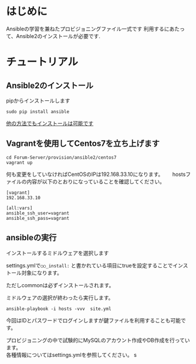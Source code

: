 # はじめに
Ansibleの学習を兼ねたプロビジョニングファイル一式です
利用するにあたって、Ansible2のインストールが必要です.


# チュートリアル
## Ansible2のインストール
pipからインストールします  

```
sudo pip install ansible
```

[他の方法でもインストールは可能です](http://docs.ansible.com/ansible/intro_installation.html)

## Vagrantを使用してCentos7を立ち上げます

```
cd Forum-Server/provision/ansible2/centos7
vagrant up
```

何も変更をしていなければCentOSのIPは192.168.33.10になります。　　
hostsファイルの内容が以下のとおりになっていることを確認してください。
```
[vagrant]
192.168.33.10

[all:vars]
ansible_ssh_user=vagrant
ansible_ssh_pass=vagrant

```

## ansibleの実行
インストールするミドルウェアを選択します

settings.ymlで``` ○○_install: ``` と書かれている項目にtrueを設定することでインストール対象になります。

ただしcommonは必ずインストールされます。

ミドルウェアの選択が終わったら実行します。
```
ansible-playbook -i hosts -vvv  site.yml
```

今回はIDとパスワードでログインしますが鍵ファイルを利用することも可能です。

プロビジョニングの中で試験的にMySQLのアカウント作成やDB作成を行っています。  
各種情報についてはsettings.ymlを参照してください。
s